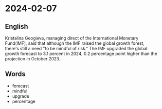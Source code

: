 # 2024-02-07

## English
Kristalina Geogieva, managing direct of
the International Monetary Fund(IMF),
said that although the IMF raised the
global growth forest, there's still a need
"to be mindful of risk." The IMF
upgraded the global growth forecast to 3.1
percent in 2024, 0.2 percentage point
higher than the projection in October 2023.

## Words
* forecast
* mindful
* upgrade
* percentage
